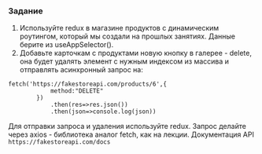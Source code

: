 ### Задание

1. Используйте redux в магазине продуктов с динамическим роутингом, который мы создали на прошлых занятиях. Данные берите из useAppSelector().
2. Добавьте карточкам с продуктами новую кнопку в галерее - delete, она будет удалять элемент с нужным индексом из массива и отправлять асинхронный запрос на:

```
fetch('https://fakestoreapi.com/products/6',{
            method:"DELETE"
        })
            .then(res=>res.json())
            .then(json=>console.log(json))
```

Для отправки запроса и удаления используйте redux. Запрос делайте через axios - библиотека аналог fetch, как на лекции. Документация API `https://fakestoreapi.com/docs`

